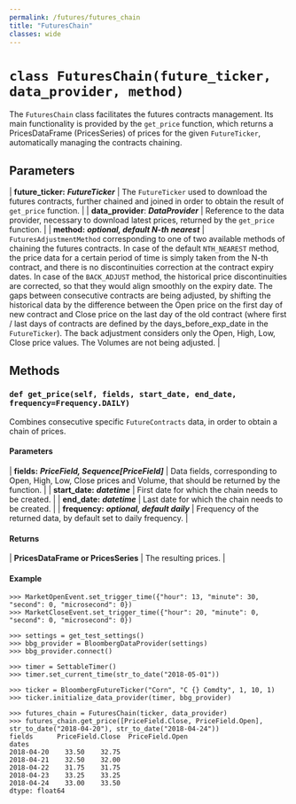 ```yaml
---
permalink: /futures/futures_chain
title: "FuturesChain"
classes: wide
---
```


# `class FuturesChain(future_ticker, data_provider, method)`

The `FuturesChain` class facilitates the futures contracts management. Its main functionality is provided by the `get_price` function, which returns a PricesDataFrame (PricesSeries) of prices for the given `FutureTicker`, automatically managing the contracts chaining.

## Parameters

| **future_ticker:** ***FutureTicker*** | The `FutureTicker` used to download the futures contracts, further chained and joined in order to obtain the result of `get_price` function. |
| **data_provider**: ***DataProvider*** | Reference to the data provider, necessary to download latest prices, returned by the `get_price` function. |
| **method:** ***optional, default N-th nearest*** | `FuturesAdjustmentMethod` corresponding to one of two available methods of chaining the futures contracts. In case of the default `NTH_NEAREST` method, the price data for a certain period of time is simply taken from the N-th contract, and there is no discontinuities correction at the contract expiry dates. In case of the `BACK_ADJUST` method, the historical price discontinuities are corrected, so that they would align smoothly on the expiry date. The gaps between consecutive contracts are being adjusted, by shifting the historical data by the difference between the Open price on the first day of new contract and Close price on the last day of the old contract (where first / last days of contracts are defined by the days_before_exp_date in the `FutureTicker`). The back adjustment considers only the Open, High, Low, Close price values. The Volumes are not being adjusted. |

## Methods
### `def get_price(self, fields, start_date, end_date, frequency=Frequency.DAILY)`

Combines consecutive specific `FutureContracts` data, in order to obtain a chain of prices.

#### Parameters

| **fields:** ***PriceField, Sequence[PriceField]*** | Data fields, corresponding to Open, High, Low, Close prices and Volume, that should be returned by the function. |
| **start_date:** ***datetime*** | First date for which the chain needs to be created. |
| **end_date:** ***datetime*** | Last date for which the chain needs to be created. |
| **frequency:** ***optional, default daily*** | Frequency of the returned data, by default set to daily frequency. |

#### Returns

| **PricesDataFrame or PricesSeries** | The resulting prices. |

#### Example


```
>>> MarketOpenEvent.set_trigger_time({"hour": 13, "minute": 30, "second": 0, "microsecond": 0})
>>> MarketCloseEvent.set_trigger_time({"hour": 20, "minute": 0, "second": 0, "microsecond": 0})

>>> settings = get_test_settings()
>>> bbg_provider = BloombergDataProvider(settings)
>>> bbg_provider.connect()

>>> timer = SettableTimer()
>>> timer.set_current_time(str_to_date("2018-05-01"))

>>> ticker = BloombergFutureTicker("Corn", "C {} Comdty", 1, 10, 1)
>>> ticker.initialize_data_provider(timer, bbg_provider)

>>> futures_chain = FuturesChain(ticker, data_provider)
>>> futures_chain.get_price([PriceField.Close, PriceField.Open], str_to_date("2018-04-20"), str_to_date("2018-04-24"))
fields      PriceField.Close  PriceField.Open
dates
2018-04-20    33.50    32.75
2018-04-21    32.50    32.00
2018-04-22    31.75    31.75
2018-04-23    33.25    33.25
2018-04-24    33.00    33.50
dtype: float64
```
